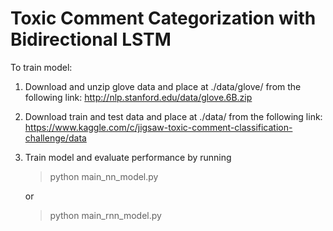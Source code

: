 # Toxic Comment Categorization with Bidirectional LSTM

To train model:

1. Download and unzip glove data and place at ./data/glove/ from the following link:
   http://nlp.stanford.edu/data/glove.6B.zip
2. Download train and test data and place at ./data/ from the following link:
   https://www.kaggle.com/c/jigsaw-toxic-comment-classification-challenge/data
3. Train model and evaluate performance by running
   > python main_nn_model.py

   or 

   > python main_rnn_model.py
